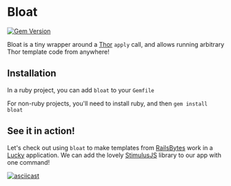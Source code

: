 # Bloat

[![Gem Version](https://badge.fury.io/rb/bloat.svg)](https://badge.fury.io/rb/bloat)

Bloat is a tiny wrapper around a [Thor](http://whatisthor.com) `apply` call, and allows running arbitrary Thor template code from anywhere!

## Installation

In a ruby project, you can add `bloat` to your `Gemfile`

For non-ruby projects, you'll need to install ruby, and then `gem install bloat`

## See it in action!

Let's check out using `bloat` to make templates from [RailsBytes](https://railsbytes.org) work in a [Lucky](https://luckyframework.org) application. We can add the lovely [StimulusJS](https://stimulusjs.org) library to our app with one command!

[![asciicast](https://asciinema.org/a/0Uh9XA5iWe1X3RpuriI829y3e.svg)](https://asciinema.org/a/0Uh9XA5iWe1X3RpuriI829y3e)
